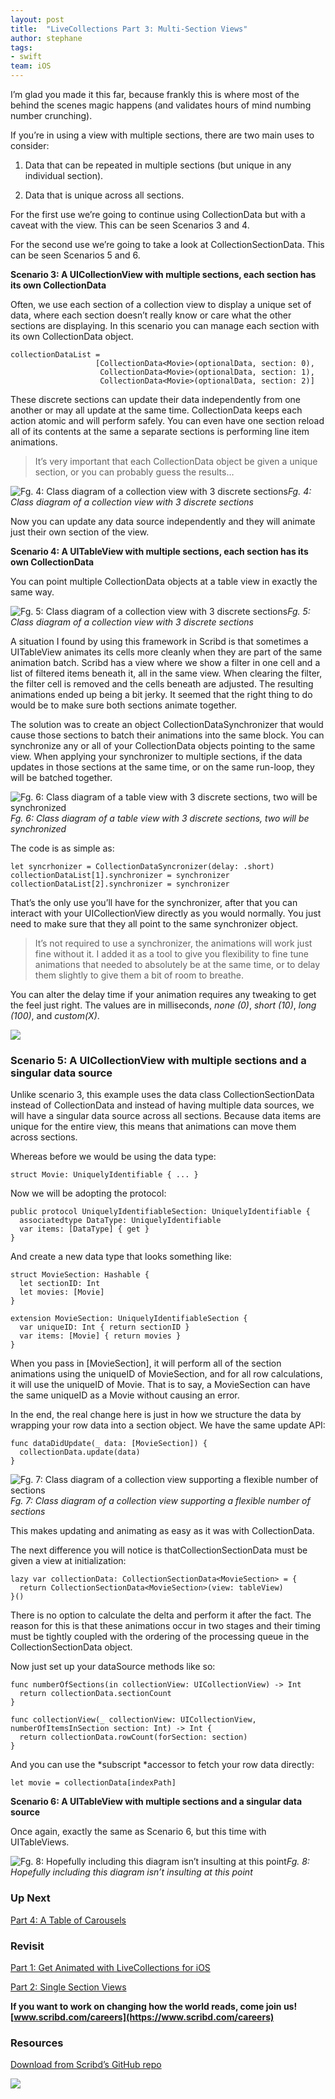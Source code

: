 ```yaml
---
layout: post
title:  "LiveCollections Part 3: Multi-Section Views"
author: stephane
tags:
- swift
team: iOS
---
```


I’m glad you made it this far, because frankly this is where most of the behind the scenes magic happens (and validates hours of mind numbing number crunching).

If you’re in using a view with multiple sections, there are two main uses to consider:

1. Data that can be repeated in multiple sections (but unique in any individual section).

1. Data that is unique across all sections.

For the first use we’re going to continue using CollectionData but with a caveat with the view. This can be seen Scenarios 3 and 4.

For the second use we’re going to take a look at CollectionSectionData. This can be seen Scenarios 5 and 6.

**Scenario 3: A UICollectionView with multiple sections, each section has its own CollectionData**

Often, we use each section of a collection view to display a unique set of data, where each section doesn’t really know or care what the other sections are displaying. In this scenario you can manage each section with its own CollectionData object.

    collectionDataList =
                       [CollectionData<Movie>(optionalData, section: 0),
                        CollectionData<Movie>(optionalData, section: 1),
                        CollectionData<Movie>(optionalData, section: 2)]

These discrete sections can update their data independently from one another or may all update at the same time. CollectionData keeps each action atomic and will perform safely. You can even have one section reload all of its contents at the same a separate sections is performing line item animations.
> It’s very important that each CollectionData object be given a unique section, or you can probably guess the results…

![Fg. 4: Class diagram of a collection view with 3 discrete sections](https://cdn-images-1.medium.com/max/2156/1*d333OS_ack_6encLZ8oPwA.png)*Fg. 4: Class diagram of a collection view with 3 discrete sections*

Now you can update any data source independently and they will animate just their own section of the view.

**Scenario 4: A UITableView with multiple sections, each section has its own CollectionData**

You can point multiple CollectionData objects at a table view in exactly the same way.

![Fg. 5: Class diagram of a collection view with 3 discrete sections](https://cdn-images-1.medium.com/max/2156/1*cLMWcIN5OAw8Zt6z_sVDFg.png)*Fg. 5: Class diagram of a collection view with 3 discrete sections*

A situation I found by using this framework in Scribd is that sometimes a UITableView animates its cells more cleanly when they are part of the same animation batch. Scribd has a view where we show a filter in one cell and a list of filtered items beneath it, all in the same view. When clearing the filter, the filter cell is removed and the cells beneath are adjusted. The resulting animations ended up being a bit jerky. It seemed that the right thing to do would be to make sure both sections animate together.

The solution was to create an object CollectionDataSynchronizer that would cause those sections to batch their animations into the same block. You can synchronize any or all of your CollectionData objects pointing to the same view. When applying your synchronizer to multiple sections, if the data updates in those sections at the same time, or on the same run-loop, they will be batched together.

![Fg. 6: Class diagram of a table view with 3 discrete sections, two will be synchronized](https://cdn-images-1.medium.com/max/2552/1*cbVVSxR2x8K8BC33Vu2FTA.png)*Fg. 6: Class diagram of a table view with 3 discrete sections, two will be synchronized*

The code is as simple as:

    let syncrhonizer = CollectionDataSyncronizer(delay: .short)
    collectionDataList[1].synchronizer = synchronizer
    collectionDataList[2].synchronizer = synchronizer

That’s the only use you’ll have for the synchronizer, after that you can interact with your UICollectionView directly as you would normally. You just need to make sure that they all point to the same synchronizer object.
> It’s not required to use a synchronizer, the animations will work just fine without it. I added it as a tool to give you flexibility to fine tune animations that needed to absolutely be at the same time, or to delay them slightly to give them a bit of room to breathe.

You can alter the delay time if your animation requires any tweaking to get the feel just right. The values are in milliseconds, *none (0)*, *short (10)*, *long (100)*, and *custom(X)*.

![](https://cdn-images-1.medium.com/max/2000/1*hTHcvNhtABq_lMD0dVYQAA.png)

### Scenario 5: A UICollectionView with multiple sections and a singular data source

Unlike scenario 3, this example uses the data class CollectionSectionData instead of CollectionData and instead of having multiple data sources, we will have a singular data source across all sections. Because data items are unique for the entire view, this means that animations can move them across sections.

Whereas before we would be using the data type:

    struct Movie: UniquelyIdentifiable { ... }

Now we will be adopting the protocol:

    public protocol UniquelyIdentifiableSection: UniquelyIdentifiable { 
      associatedtype DataType: UniquelyIdentifiable 
      var items: [DataType] { get }
    }

And create a new data type that looks something like:

    struct MovieSection: Hashable {
      let sectionID: Int
      let movies: [Movie]
    }

    extension MovieSection: UniquelyIdentifiableSection {
      var uniqueID: Int { return sectionID }
      var items: [Movie] { return movies }
    }

When you pass in [MovieSection], it will perform all of the section animations using the uniqueID of MovieSection, and for all row calculations, it will use the uniqueID of Movie. That is to say, a MovieSection can have the same uniqueID as a Movie without causing an error.

In the end, the real change here is just in how we structure the data by wrapping your row data into a section object. We have the same update API:

    func dataDidUpdate(_ data: [MovieSection]) {
      collectionData.update(data)
    }

![Fg. 7: Class diagram of a collection view supporting a flexible number of sections](https://cdn-images-1.medium.com/max/2188/1*-1viUAo1qeaobRQtscyZQw.png)*Fg. 7: Class diagram of a collection view supporting a flexible number of sections*

This makes updating and animating as easy as it was with CollectionData.

The next difference you will notice is thatCollectionSectionData must be given a view at initialization:

    lazy var collectionData: CollectionSectionData<MovieSection> = {
      return CollectionSectionData<MovieSection>(view: tableView)
    }()

There is no option to calculate the delta and perform it after the fact. The reason for this is that these animations occur in two stages and their timing must be tightly coupled with the ordering of the processing queue in the CollectionSectionData object.

Now just set up your dataSource methods like so:

    func numberOfSections(in collectionView: UICollectionView) -> Int 
      return collectionData.sectionCount
    }

    func collectionView(_ collectionView: UICollectionView,  numberOfItemsInSection section: Int) -> Int {
      return collectionData.rowCount(forSection: section)
    }

And you can use the *subscript *accessor to fetch your row data directly:

    let movie = collectionData[indexPath]

**Scenario 6: A UITableView with multiple sections and a singular data source**

Once again, exactly the same as Scenario 6, but this time with UITableViews.

![Fg. 8: Hopefully including this diagram isn’t insulting at this point](https://cdn-images-1.medium.com/max/2188/1*h-rLLMczFUjjKzP0H1d-Sw.png)*Fg. 8: Hopefully including this diagram isn’t insulting at this point*

### Up Next

[Part 4: A Table of Carousels](https://medium.com/scribd-data-science-engineering/livecollections-part-4-a-table-of-carousels-3bf877e78f50)

### Revisit

[Part 1: Get Animated with LiveCollections for iOS](https://medium.com/p/59ea1eda2b2d)

[Part 2: Single Section Views](https://medium.com/p/812436b004ea)

**If you want to work on changing how the world reads, come join us! [www.scribd.com/careers](https://www.scribd.com/careers)**

### Resources

[Download from Scribd’s GitHub repo](https://github.com/scribd/LiveCollections/)

![](https://cdn-images-1.medium.com/max/2000/1*hTHcvNhtABq_lMD0dVYQAA.png)
